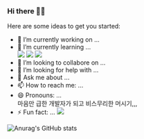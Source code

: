 ### Hi there 👋😉

Here are some ideas to get you started:

- 🔭 I’m currently working on ...
- 🌱 I’m currently learning ... <br>
<a href="https://www.python.org" target="_blank"><img src="https://img.shields.io/badge/Python-3776AB?style=flat-square&logo=Python&logoColor=white"/></a>
<a href="https://github.com/pytorch" target="_blank"><img src="https://img.shields.io/badge/Pytorch-EE4C2C?style=flat-square&logo=Pytorch&logoColor=white"/></a>
<a href="https://unity.com/" target="_blank"><img src="https://img.shields.io/badge/Unity-000000?style=flat-square&logo=Unity&logoColor=white"/></a>
- 👯 I’m looking to collabore on ...
- 🤔 I’m looking for help with ...
- 💬 Ask me about ...
- 📫 How to reach me: ...
- 😄 Pronouns: ... <br>
  마음만 급한 개발자가 되고  비스무리한 머시기,,,
- ⚡ Fun fact: ...
<a href="https://hits.seeyoufarm.com"><img src="https://hits.seeyoufarm.com/api/count/incr/badge.svg?url=https%3A%2F%2Fgithub.com%2FCronople%2Fhit-counter&count_bg=%23D9598C&title_bg=%23555555&icon=&icon_color=%23E7E7E7&title=hits&edge_flat=false"/></a>


![Anurag's GitHub stats](https://github-readme-stats.vercel.app/api?username=Cronople&theme=default&show_icons=true)

